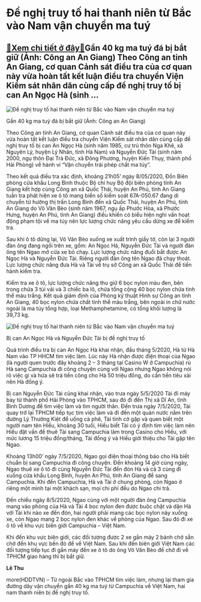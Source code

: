 Đề nghị truy tố hai thanh niên từ Bắc vào Nam vận chuyển ma tuý
===============================================================

[:gift:Xem chi tiết ở đây:gift:](https://hddtvn.com/de-nghi-truy-to-hai-thanh-nien-tu-bac-vao-nam-van-chuyen-ma-tuy/)Gần 40 kg ma tuý đá bị bắt giữ (Ảnh: Công an An Giang) Theo Công an tỉnh An Giang, cơ quan Cảnh sát điều tra của cơ quan này vừa hoàn tất kết luận điều tra chuyển Viện Kiểm sát nhân dân cùng cấp đề nghị truy tố bị can An Ngọc Hà (sinh …
--------------------------------------------------------------------------------------------------------------------------------------------------------------------------------------------------------------------------------------------





![Đề nghị truy tố hai thanh niên từ Bắc vào Nam vận chuyển ma tuý](https://hddtvn.com/wp-content/uploads/2021/01/5959_ma_tuy.png "Đề nghị truy tố hai thanh niên từ Bắc vào Nam vận chuyển ma tuý")


Gần 40 kg ma tuý đá bị bắt giữ (Ảnh: Công an An Giang)



Theo Công an tỉnh An Giang, cơ quan Cảnh sát điều tra của cơ quan này vừa hoàn tất kết luận điều tra chuyển Viện Kiểm sát nhân dân cùng cấp đề nghị truy tố bị can An Ngọc Hà (sinh năm 1985, cư trú thôn Nga Khê, xã Nguyên Lý, huyện Lý Nhân, tỉnh Hà Nam) và Nguyễn Đức Tài (sinh năm 2000, ngụ thôn Đại Trà Đức, xã Đông Phương, huyện Kiến Thụy, thành phố Hải Phòng) về hành vi “Vận chuyển trái phép chất ma túy”.


Theo kết quả điều tra xác định, khoảng 21h05’ ngày 8/05/2020, Đồn Biên phòng cửa khẩu Long Bình thuộc Bộ chỉ huy Bộ đội biên phòng tỉnh An Giang kết hợp cùng Công an xã Quốc Thái, huyện An Phú, tỉnh An Giang tuần tra phát hiện xe ô tô mang biển số kiểm soát 67A-050.67 đang di chuyển từ hướng thị trấn Long Bình đến xã Quốc Thái, huyện An Phú, tỉnh An Giang do Võ Văn Bèo (sinh năm 1967, ngụ ấp Phước Hòa, xã Phước Hưng, huyện An Phú, tỉnh An Giang) điều khiển có biểu hiện nghi vấn hoạt động phạm tội về ma túy nên lực lượng chức năng yêu cầu dừng xe để kiểm tra.


Sau khi ô tô dừng lại, Võ Văn Bèo xuống xe xuất trình giấy tờ, còn lại 3 người đàn ông đang ngồi trên xe, gồm: An Ngọc Hà, Nguyễn Đức Tài và người đàn ông tên Ngao mở cửa xe bỏ chạy. Lực lượng chức năng đuổi bắt được An Ngọc Hà và Nguyễn Đức Tài. Riêng người đàn ông tên Ngao đã chạy thoát. Lực lượng chức năng đưa Hà và Tài về trụ sở Công an xã Quốc Thái để tiến hành kiểm tra.


Kiểm tra xe ô tô, lực lượng chức năng thu giữ 6 bọc nylon màu đen, bên trong chứa 3 túi vải và 3 chiếc ba lô, chứa tổng cộng 40 bọc nylon chứa tinh thể màu trắng. Kết quả giám định của Phòng kỹ thuật Hình sự Công an tỉnh An Giang, 40 bọc nylon chứa chất tinh thể màu trắng, bên ngoài in chữ nước ngoài là ma túy tổng hợp, loại Methamphetamine, có tổng khối lượng là 39,73 kg.





![Đề nghị truy tố hai thanh niên từ Bắc vào Nam vận chuyển ma tuý](https://hddtvn.com/wp-content/uploads/2021/01/5955_ha_va_tai.png "Đề nghị truy tố hai thanh niên từ Bắc vào Nam vận chuyển ma tuý")


Bị can An Ngọc Hà và Nguyễn Đức Tài bị đề nghị truy tố



Quá trình điều tra bị can An Ngọc Hà khai nhận, đầu tháng 5/2020, Hà từ Hà Nam vào TP HHCM tìm việc làm. Lúc này Hà nhận được điện thoại của Ngao (là người quen trước đây khoảng 2 – 3 tháng tại Casino W ở Campuchia) rủ Hà sang Campuchia đi công chuyện cùng với Ngao nhưng Ngao không nói rõ việc gì và hứa sẽ trả tiền công cho Hà 50 triệu đồng, do cần tiền tiêu xài nên Hà đồng ý.


Bị can Nguyễn Đức Tài cũng khai nhận, vào trưa ngày 5/5/2020 Tài đi máy bay từ thành phố Hải Phòng vào TPHCM, sau đó đi đến Thị xã Dĩ An, tỉnh Bình Dương để tìm việc làm và tìm người thân. Đến trưa ngày 7/5/2020, Tài quay trở lại TPHCM tiếp tục tìm việc làm và đi đến một quán nước nằm trên đường Lý Thường Kiệt để uống cà phê, Tài tình cờ gặp và quen biết một người nam tên Hiếu, khoảng 30 tuổi, Hiếu biết Tài có ý định tìm việc làm nên Hiếu đặt vấn đề thuê Tài sang Campuchia làm trong Casino cho Hiếu, với mức lương 15 triệu đồng/tháng, Tài đồng ý và Hiếu giới thiệu cho Tài gặp tên Ngao.


Khoảng 13h00’ ngày 7/5/2020, Ngao gọi điện thoại thông báo cho Hà biết chuẩn bị sang Campuchia đi công chuyện. Đến khoảng 14 giờ cùng ngày, Ngao thuê xe ô tô đi cùng Nguyễn Đức Tài đến đón Hà và cả 3 cùng đi xuống cửa khẩu Long Bình, huyện An Phú, tỉnh An Giang để sang Campuchia. Khi đến Campuchia, Hà và Tài ở chung phòng, còn Ngao ở riêng một mình tại một khách sạn, mọi chi phí đều do Ngao chi trả.


Đến chiều ngày 8/5/2020, Ngao cùng với một người đàn ông Campuchia mang vào phòng của Hà và Tài 4 bọc nylon đen được buộc chặt và dặn Hà với Tài khi nào xe đến đón, hai người phải mang các bọc nylon này xuống xe, còn Ngao mang 2 bọc nylon đen khác về phòng của Ngao. Sau đó đi xe ô tô về khu vực biên giới Campuchia – Việt Nam.


Khi đến khu vực biên giới, các đối tượng được 2 xe gắn máy 2 bánh chờ sẵn chở đến khu vực bến đò để về Việt Nam. Sau khi đến biên giới Việt Nam các đối tượng tiếp tục đi gắn máy đến xe ô tô do ông Võ Văn Bèo để chở đi về TPHCM giao hàng thì bị bắt giữ.




**Lê Thu**



more(HDDTVN) – Từ ngoài Bắc vào TPHCM tìm việc làm, nhưng lại tham gia đường dây vận chuyển gần 40 kg ma tuý từ Campuchia về Việt Nam, hai nam thanh niên bị đề nghị truy tố.

